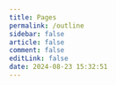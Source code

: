 ```yaml
---
title: Pages
permalink: /outline
sidebar: false
article: false
comment: false
editLink: false
date: 2024-08-23 15:32:51
---
```



